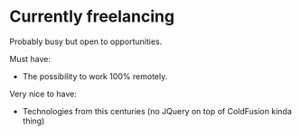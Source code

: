 # Currently freelancing

Probably busy but open to opportunities.

Must have:
- The possibility to work 100% remotely.

Very nice to have:
- Technologies from this centuries (no JQuery on top of ColdFusion kinda thing)

